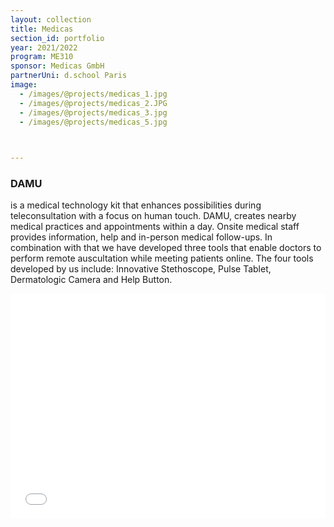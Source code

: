 ```yaml
---
layout: collection
title: Medicas
section_id: portfolio
year: 2021/2022
program: ME310
sponsor: Medicas GmbH
partnerUni: d.school Paris
image:
  - /images/@projects/medicas_1.jpg
  - /images/@projects/medicas_2.JPG
  - /images/@projects/medicas_3.jpg
  - /images/@projects/medicas_5.jpg
  


---
```


### **DAMU** 

is a medical technology kit that enhances possibilities during teleconsultation with a focus on human touch. DAMU, creates nearby medical practices and appointments within a day.
Onsite medical staff provides information, help and in-person medical follow-ups. In
combination with that we have developed three tools that enable doctors to perform
remote auscultation while meeting patients online.
The four tools developed by us include: Innovative Stethoscope, Pulse Tablet, Dermatologic Camera and Help Button.

<iframe src="/images/@projects/medicas_gif.gif" width="100%" height="360" frameborder="0" allow="autoplay; fullscreen" allowfullscreen></iframe>